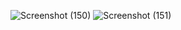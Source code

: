 ![Screenshot (150)](https://github.com/user-attachments/assets/8e4735fd-fea2-4980-b2bd-a6aae446a498)
![Screenshot (151)](https://github.com/user-attachments/assets/d3834380-834d-4888-81ef-56324def30cf)
